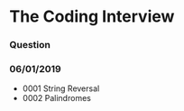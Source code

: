 # The Coding Interview
 
### Question

### 06/01/2019
- 0001 String Reversal
- 0002 Palindromes
 
 
